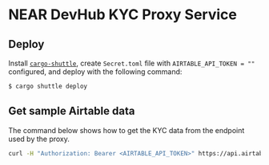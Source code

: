 # NEAR DevHub KYC Proxy Service

## Deploy

Install [`cargo-shuttle`](https://github.com/shuttle-hq/shuttle?tab=readme-ov-file#getting-started), create `Secret.toml` file with `AIRTABLE_API_TOKEN = ""` configured, and deploy with the following command:

```sh
$ cargo shuttle deploy
```

## Get sample Airtable data

The command below shows how to get the KYC data from the endpoint used by the proxy.

```bash
curl -H "Authorization: Bearer <AIRTABLE_API_TOKEN>" https://api.airtable.com/v0/<BASE_ID>/<TABLE_ID> -o kyc.json
```
